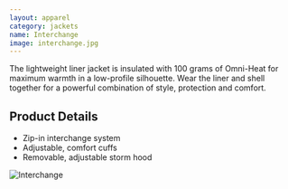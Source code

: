 ```yaml
---
layout: apparel
category: jackets
name: Interchange
image: interchange.jpg
---
```


The lightweight liner jacket is insulated with 100 grams of Omni-Heat for maximum warmth in a low-profile silhouette. Wear the liner and shell together for a powerful combination of style, protection and comfort.

## Product Details

- Zip-in interchange system
- Adjustable, comfort cuffs
- Removable, adjustable storm hood

![Interchange](http://www.comfortableshoes.com/media/catalog/product/cache/1/image/9df78eab33525d08d6e5fb8d27136e95/c/o/columbia_horizons_pine_interchange_boulder_1.jpg)

